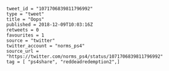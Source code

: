 ```
tweet_id = "1071706839811796992"
type = "tweet"
title = "Oops"
published = 2018-12-09T10:03:16Z
retweets = 0
favourites = 1
source = "twitter"
twitter_account = "norms_ps4"
source_url = "https://twitter.com/norms_ps4/status/1071706839811796992"
tag = [ "ps4share", "reddeadredemption2",]
```

<p class='image'><img src='http://mnf.m17s.net/2018/12/09/Dt93sIpWoAEtQUQ.jpg' alt=''></p>

